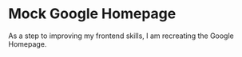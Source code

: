 # Mock Google Homepage

As a step to improving my frontend skills, I am recreating the Google Homepage.